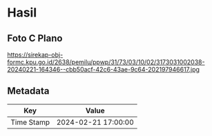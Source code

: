 # Hasil

## Foto C Plano

https://sirekap-obj-formc.kpu.go.id/2638/pemilu/ppwp/31/73/03/10/02/3173031002038-20240221-164346--cbb50acf-42c6-43ae-9c64-202197946617.jpg


## Metadata

| Key        | Value               |
| ---------- | ------------------- |
| Time Stamp | 2024-02-21 17:00:00 |



